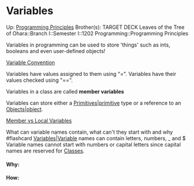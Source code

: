 # Variables

Up: [Programming Principles](programming_principles)
Brother(s):
TARGET DECK
Leaves of the Tree of Ohara::Branch I::Semester I::1202 Programming::Programming Principles

Variables in programming can be used to store 'things' such as ints, booleans and even user-defined objects!

[Variable Convention](variable_convention)

Variables have values assigned to them using "=". Variables have their values checked using "\==".

Variables in a class are called **member variables**

Variables can store either a [Primitives|primitive](primitives|primitive) type or a reference to an [Objects|object](objects|object).

[Member vs Local Variables](member_vs_local_variables)

What can variable names contain, what can't they start with and why #flashcard 
[Variables|Variable](variables|variable) names can contain letters, numbers, _ and $
Variable names cannot start with numbers or capital letters since capital names are reserved for [Classes](classes).
<!--ID: 1704916722355-->





































#### Why:
#### How:









